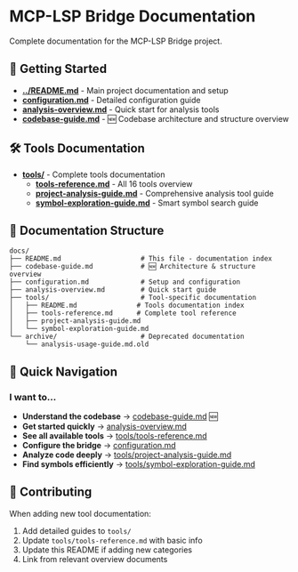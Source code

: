 # MCP-LSP Bridge Documentation

Complete documentation for the MCP-LSP Bridge project.

## 🚀 Getting Started

- **[../README.md](../README.md)** - Main project documentation and setup
- **[configuration.md](configuration.md)** - Detailed configuration guide
- **[analysis-overview.md](analysis-overview.md)** - Quick start for analysis tools
- **[codebase-guide.md](codebase-guide.md)** - 🆕 Codebase architecture and structure overview

## 🛠️ Tools Documentation

- **[tools/](tools/)** - Complete tools documentation
  - **[tools-reference.md](tools/tools-reference.md)** - All 16 tools overview
  - **[project-analysis-guide.md](tools/project-analysis-guide.md)** - Comprehensive analysis tool guide
  - **[symbol-exploration-guide.md](tools/symbol-exploration-guide.md)** - Smart symbol search guide

## 📁 Documentation Structure

```
docs/
├── README.md                    # This file - documentation index
├── codebase-guide.md            # 🆕 Architecture & structure overview
├── configuration.md             # Setup and configuration
├── analysis-overview.md         # Quick start guide
├── tools/                       # Tool-specific documentation
│   ├── README.md               # Tools documentation index
│   ├── tools-reference.md      # Complete tool reference
│   ├── project-analysis-guide.md
│   └── symbol-exploration-guide.md
└── archive/                     # Deprecated documentation
    └── analysis-usage-guide.md.old
```

## 🎯 Quick Navigation

### I want to...

- **Understand the codebase** → [codebase-guide.md](codebase-guide.md) 🆕
- **Get started quickly** → [analysis-overview.md](analysis-overview.md)
- **See all available tools** → [tools/tools-reference.md](tools/tools-reference.md)
- **Configure the bridge** → [configuration.md](configuration.md)
- **Analyze code deeply** → [tools/project-analysis-guide.md](tools/project-analysis-guide.md)
- **Find symbols efficiently** → [tools/symbol-exploration-guide.md](tools/symbol-exploration-guide.md)

## 📝 Contributing

When adding new tool documentation:

1. Add detailed guides to `tools/`
2. Update `tools/tools-reference.md` with basic info
3. Update this README if adding new categories
4. Link from relevant overview documents